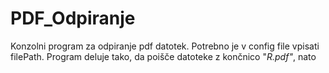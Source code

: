 # PDF_Odpiranje

Konzolni program za odpiranje pdf datotek. Potrebno je v config file vpisati filePath. Program deluje tako, da poišče datoteke z končnico "_R.pdf"_, nato 

